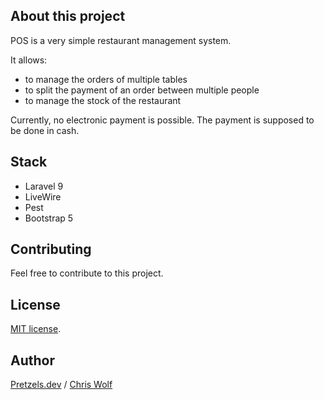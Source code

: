 ## About this project

POS is a very simple restaurant management system.

It allows:
- to manage the orders of multiple tables
- to split the payment of an order between multiple people
- to manage the stock of the restaurant

Currently, no electronic payment is possible. The payment is supposed to be done in cash.

## Stack

- Laravel 9
- LiveWire
- Pest
- Bootstrap 5

## Contributing

Feel free to contribute to this project.

## License
[MIT license](https://opensource.org/licenses/MIT).

## Author
[Pretzels.dev](https://pretzels.dev) / [Chris Wolf](https://github.com/crslp) 
